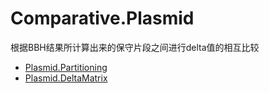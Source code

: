 # Comparative.Plasmid

根据BBH结果所计算出来的保守片段之间进行delta值的相互比较

+ [Plasmid.Partitioning](Comparative.Plasmid/Plasmid.Partitioning.1) 
+ [Plasmid.DeltaMatrix](Comparative.Plasmid/Plasmid.DeltaMatrix.1) 
